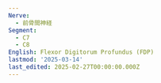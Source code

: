 ```yaml
---
Nerve:
  - 前骨間神経
Segment:
  - C7
  - C8
English: Flexor Digitorum Profundus (FDP)
lastmod: '2025-03-14'
last_edited: 2025-02-27T00:00:00.000Z
---
```



